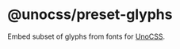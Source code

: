 # @unocss/preset-glyphs

Embed subset of glyphs from fonts for [UnoCSS](https://github.com/antfu/unocss).
